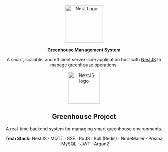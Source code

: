 <p align="center">
  <img src="https://nestjs.com/img/logo-small.svg" width="120" alt="Nest Logo" />
</p>

<p align="center"><strong>Greenhouse Management System</strong></p>
<p align="center">
  A smart, scalable, and efficient server-side application built with <a href="https://nestjs.com" target="_blank">NestJS</a> to manage greenhouse operations.
</p>

<p align="center"> <img src="https://nestjs.com/img/logo-small.svg" width="100" alt="NestJS logo" /> </p> <h2 align="center">Greenhouse Project</h2> <p align="center"> A real-time backend system for managing smart greenhouse environments. </p> <p align="center"> <strong>Tech Stack:</strong> NestJS · MQTT · SSE · RxJS · Bull (Redis) · NodeMailer · Prisma · MySQL · JWT · Argon2 </p>
